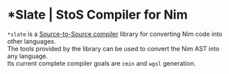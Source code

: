 # *Slate | StoS Compiler for Nim
`*slate` is a [Source-to-Source compiler](https://en.wikipedia.org/wiki/Source-to-source_compiler) library for converting Nim code into other languages.  
The tools provided by the library can be used to convert the Nim AST into any language.  
Its current complete compiler goals are `cmin` and `wgsl` generation.  
